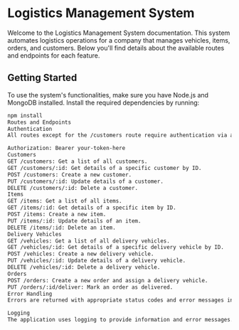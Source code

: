 # Logistics Management System

Welcome to the Logistics Management System documentation. This system automates logistics operations for a company that manages vehicles, items, orders, and customers. Below you'll find details about the available routes and endpoints for each feature.

## Getting Started

To use the system's functionalities, make sure you have Node.js and MongoDB installed. Install the required dependencies by running:

```bash
npm install
Routes and Endpoints
Authentication
All routes except for the /customers route require authentication via a token. The token should be passed in the Authorization header as a Bearer token.

Authorization: Bearer your-token-here
Customers
GET /customers: Get a list of all customers.
GET /customers/:id: Get details of a specific customer by ID.
POST /customers: Create a new customer.
PUT /customers/:id: Update details of a customer.
DELETE /customers/:id: Delete a customer.
Items
GET /items: Get a list of all items.
GET /items/:id: Get details of a specific item by ID.
POST /items: Create a new item.
PUT /items/:id: Update details of an item.
DELETE /items/:id: Delete an item.
Delivery Vehicles
GET /vehicles: Get a list of all delivery vehicles.
GET /vehicles/:id: Get details of a specific delivery vehicle by ID.
POST /vehicles: Create a new delivery vehicle.
PUT /vehicles/:id: Update details of a delivery vehicle.
DELETE /vehicles/:id: Delete a delivery vehicle.
Orders
POST /orders: Create a new order and assign a delivery vehicle.
PUT /orders/:id/deliver: Mark an order as delivered.
Error Handling
Errors are returned with appropriate status codes and error messages in JSON format.

Logging
The application uses logging to provide information and error messages. Check the log files for more details.
